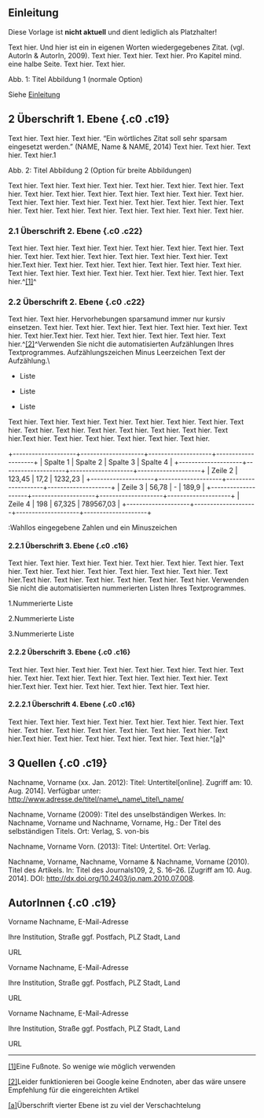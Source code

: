 Einleitung
----------------------

Diese Vorlage ist **nicht aktuell** und dient lediglich als Platzhalter!

Text hier. Und hier ist ein in eigenen Worten wiedergegebenes Zitat.
(vgl. AutorIn & AutorIn, 2009). Text hier. Text hier. Text hier. Pro
Kapitel mind. eine halbe Seite. Text hier. Text hier.

<!--![](images/image01.png)-->

Abb. 1: Titel Abbildung 1 (normale Option)

Siehe [Einleitung](#einleitung)

2 Überschrift 1. Ebene {.c0 .c19}
----------------------

Text hier. Text hier. Text hier. “Ein wörtliches Zitat soll sehr sparsam
eingesetzt werden.” (NAME, Name & NAME, 2014) Text hier. Text hier. Text
hier. Text hier.1

<!--![](images/image00.png)-->

Abb. 2: Titel Abbildung 2 (Option für breite Abbildungen)

Text hier. Text hier. Text hier. Text hier. Text hier. Text hier. Text
hier. Text hier. Text hier. Text hier. Text hier. Text hier. Text hier.
Text hier. Text hier. Text hier. Text hier. Text hier. Text hier. Text
hier. Text hier. Text hier. Text hier. Text hier. Text hier. Text hier.
Text hier. Text hier. Text hier. Text hier.

### 2.1 Überschrift 2. Ebene {.c0 .c22}

Text hier. Text hier. Text hier. Text hier. Text hier. Text hier. Text
hier. Text hier. Text hier. Text hier. Text hier. Text hier. Text hier.
Text hier. Text hier.Text hier. Text hier. Text hier. Text hier. Text
hier. Text hier. Text hier. Text hier. Text hier. Text hier. Text hier.
Text hier. Text hier. Text hier. Text hier.^[[1]](#ftnt1)^

### 2.2 Überschrift 2. Ebene {.c0 .c22}

Text hier. Text hier. Hervorhebungen sparsamund immer nur kursiv
einsetzen. Text hier. Text hier. Text hier. Text hier. Text hier. Text
hier. Text hier. Text hier.Text hier. Text hier. Text hier. Text hier.
Text hier. Text hier.^[[2]](#ftnt2)^Verwenden Sie nicht die
automatisierten Aufzählungen Ihres Textprogrammes. Aufzählungszeichen
Minus Leerzeichen Text der Aufzählung.\

- Liste

- Liste

- Liste

Text hier. Text hier. Text hier. Text hier. Text hier. Text hier. Text
hier. Text hier. Text hier. Text hier. Text hier. Text hier. Text hier.
Text hier. Text hier.Text hier. Text hier. Text hier. Text hier. Text
hier. Text hier.

[](#)[](#)

+--------------------+--------------------+--------------------+--------------------+
| Spalte 1           | Spalte 2           | Spalte 3           | Spalte 4           |
+--------------------+--------------------+--------------------+--------------------+
| Zeile 2            | 123,45             | 17,2               | 1232,23            |
+--------------------+--------------------+--------------------+--------------------+
| Zeile 3            | 56,78              | -                  | 189,9              |
+--------------------+--------------------+--------------------+--------------------+
| Zeile 4            | 198                | 67,325             | 789567,03          |
+--------------------+--------------------+--------------------+--------------------+

:Wahllos eingegebene Zahlen und ein Minuszeichen

#### 2.2.1 Überschrift 3. Ebene {.c0 .c16}

Text hier. Text hier. Text hier. Text hier. Text hier. Text hier. Text
hier. Text hier. Text hier. Text hier. Text hier. Text hier. Text hier.
Text hier. Text hier.Text hier. Text hier. Text hier. Text hier. Text
hier. Text hier. Verwenden Sie nicht die automatisierten nummerierten
Listen Ihres Textprogrammes.

1.Nummerierte Liste

2.Nummerierte Liste

3.Nummerierte Liste

#### 2.2.2 Überschrift 3. Ebene {.c0 .c16}

Text hier. Text hier. Text hier. Text hier. Text hier. Text hier. Text
hier. Text hier. Text hier. Text hier. Text hier. Text hier. Text hier.
Text hier. Text hier.Text hier. Text hier. Text hier. Text hier. Text
hier. Text hier.

#### 2.2.2.1 Überschrift 4. Ebene {.c0 .c16}

Text hier. Text hier. Text hier. Text hier. Text hier. Text hier. Text
hier. Text hier. Text hier. Text hier. Text hier. Text hier. Text hier.
Text hier. Text hier.Text hier. Text hier. Text hier. Text hier. Text
hier. Text hier.^[[a]](#cmnt1)^

3 Quellen {.c0 .c19}
---------

Nachname, Vorname (xx. Jan. 2012): Titel: Untertitel[online]. Zugriff
am: 10. Aug. 2014]. Verfügbar unter:
http://www.adresse.de/titel/name\_name\_titel\_name/

Nachname, Vorname (2009): Titel des unselbständigen Werkes. In:
Nachname, Vorname und Nachname, Vorname, Hg.: Der Titel des
selbständigen Titels. Ort: Verlag, S. von-bis

Nachname, Vorname Vorn. (2013): Titel: Untertitel. Ort: Verlag.

Nachname, Vorname, Nachname, Vorname & Nachname, Vorname (2010). Titel
des Artikels. In: Titel des Journals109, 2, S. 16–26. [Zugriff am 10.
Aug. 2014]. DOI: http://dx.doi.org/10.2403/jo.nam.2010.07.008.

AutorInnen {.c0 .c19}
----------

Vorname Nachname, E-Mail-Adresse

Ihre Institution, Straße ggf. Postfach, PLZ Stadt, Land

URL

Vorname Nachname, E-Mail-Adresse

Ihre Institution, Straße ggf. Postfach, PLZ Stadt, Land

URL

Vorname Nachname, E-Mail-Adresse

Ihre Institution, Straße ggf. Postfach, PLZ Stadt, Land

URL

* * * * *

[[1]](#ftnt_ref1)Eine Fußnote. So wenige wie möglich verwenden

[[2]](#ftnt_ref2)Leider funktionieren bei Google keine Endnoten, aber
das wäre unsere Empfehlung für die eingereichten Artikel

[[a]](#cmnt_ref1)Überschrift vierter Ebene ist zu viel der
Verschachtelung
